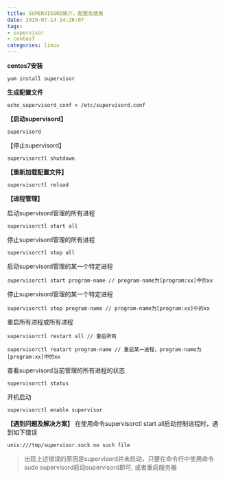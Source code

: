 ```yaml
---
title: SUPERVISORD简介，配置及使用
date: 2019-07-14 14:26:07
tags:
- supervisor
- centos7
categories: linux
---
```


**centos7安装**

    yum install supervisor

**生成配置文件**

    echo_supervisord_conf > /etc/supervisord.conf

**【启动supervisord】**

    supervisord

【停止supervisord】

    supervisorctl shutdown

**【重新加载配置文件】**

    supervisorctl reload

**【进程管理】**

启动supervisord管理的所有进程

    supervisorctl start all

停止supervisord管理的所有进程

    supervisorctl stop all

启动supervisord管理的某一个特定进程

    supervisorctl start program-name // program-name为[program:xx]中的xx

停止supervisord管理的某一个特定进程

    supervisorctl stop program-name // program-name为[program:xx]中的xx

重启所有进程或所有进程

    supervisorctl restart all // 重启所有

    supervisorctl reatart program-name // 重启某一进程，program-name为[program:xx]中的xx

查看supervisord当前管理的所有进程的状态

    supervisorctl status

开机启动

    supervisorctl enable supervisor

**【遇到问题及解决方案】**
在使用命令supervisorctl start all启动控制进程时，遇到如下错误

    unix:///tmp/supervisor.sock no such file

> 出现上述错误的原因是supervisord并未启动，只要在命令行中使用命令sudo supervisord启动supervisord即可, 或者重启服务器

